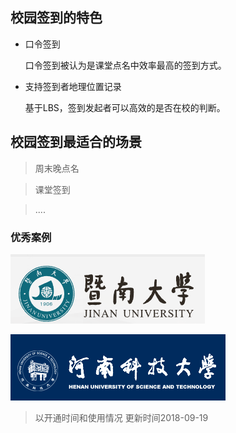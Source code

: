 
## 校园签到的特色

* 口令签到

  口令签到被认为是课堂点名中效率最高的签到方式。

* 支持签到者地理位置记录

  基于LBS，签到发起者可以高效的是否在校的判断。

## 校园签到最适合的场景 
> 周末晚点名

> 课堂签到

> ....  

### 优秀案例 

![暨南大学](_media/jinan.png) 


![河南科技大学](_media/henakeji.png)

> 以开通时间和使用情况  更新时间2018-09-19






